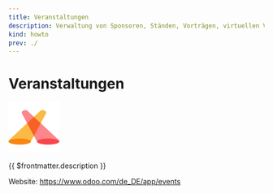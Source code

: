 ```yaml
---
title: Veranstaltungen
description: Verwaltung von Sponsoren, Ständen, Vorträgen, virtuellen Veranstaltungen und vieles mehr.
kind: howto
prev: ./
---
```

# Veranstaltungen
![icons_odoo_event](attachments/icons_odoo_event.png)

{{ $frontmatter.description }}

Website: <https://www.odoo.com/de_DE/app/events>
